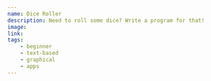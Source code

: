 ```yaml
---
name: Dice Roller
description: Need to roll some dice? Write a program for that!
image:
link:
tags:
    - beginner
    - text-based
    - graphical
    - apps
---
```

